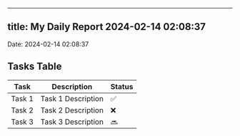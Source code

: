 
---
title: My Daily Report 2024-02-14 02:08:37
---

Date: 2024-02-14 02:08:37

## Tasks Table

| Task | Description | Status |
|------|-------------|--------|
| Task 1 | Task 1 Description | ✅ |
| Task 2 | Task 2 Description | ❌ |
| Task 3 | Task 3 Description | 🔜 |
